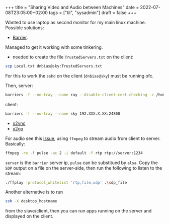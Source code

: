 +++
title = "Sharing Video and Audio between Machines"
date = 2022-07-08T23:05:00+02:00
tags = ["til", "sysadmin"]
draft = false
+++

Wanted to use laptop as second monitor for my main linux machine.
Possible solutions:

-   [Barrier](https://github.com/debauchee/barrier).

Managed to get it working with some tinkering.

-   needed to create the file `TrustedServers.txt` on the client:

<!--listend-->

```bash
scp Local.txt dnbias@sky:TrustedServers.txt
```

For this to work the `sshd` on the client (`dnbias@sky`) must be running ofc.

Then, server:

```bash
barriers -f --no-tray --name ray --disable-client-cert-checking -c /home/dnbias/.config/barrier/barrier.conf --address 192.XXX.X.XX:24800
```

client:

```bash
barrierc -f --no-tray --name sky 192.XXX.X.XX:24800
```

-   [x2vnc](http://fredrik.hubbe.net/x2vnc.html)
-   [x2go](https://wiki.archlinux.org/title/X2Go)

For audio see this [issue](https://github.com/debauchee/barrier/issues/281), using `ffmpeg` to stream audio from client to server.
Basically:

```bash
ffmpeg -re -f pulse -ac 2 -i default -f rtp rtp://server:1234
```

`server` is the `barrier` server ip, `pulse` can be substitued by `alsa`.
Copy the `SDP` output on a file on the server-side, then run the following to listen to the stream:

```bash
./ffplay -protocol_whitelist 'rtp,file,udp' .\sdp_file
```

Another alternative is to run

```bash
ssh -X desktop_hostname
```

from the slave/client, then you can run apps running on the server and displayed on the client.
